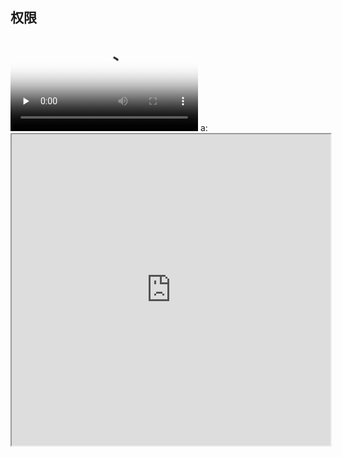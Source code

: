 ## 权限
<video id="video" controls="" preload="none" poster="http://media.w3.org/2010/05/sintel/poster.png">
      <source id="mp4" src="http://media.w3.org/2010/05/sintel/trailer.mp4" type="video/mp4">
      <source id="webm" src="http://media.w3.org/2010/05/sintel/trailer.webm" type="video/webm">
      <source id="ogv" src="http://media.w3.org/2010/05/sintel/trailer.ogv" type="video/ogg">
      <p>Your user agent does not support the HTML5 Video element.</p>
      <p><iframe height=498 width=510 src="http://player.youku.com/embed/XNjcyMDU4Njg0" frameborder=0 allowfullscreen></iframe></p>
    </video>
a:<iframe height=498 width=510 src="http://player.youku.com/embed/XNjcyMDU4Njg0">

  
Idina Menze和Caleb Hyles激情对唱Let It Go：<iframe height=498 width=510 src="http://player.youku.com/embed/XNjcyMDU4Njg0" frameborder=0 allowfullscreen></iframe>
